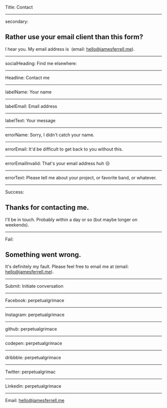Title: Contact

----

secondary:

## Rather use your email client than this form?

I hear you. My email address is  (email: hello@jamesferrell.me).

----

socialHeading: Find me elsewhere:

----

Headline: Contact me

----

labelName: Your name

----

labelEmail: Email address

----

labelText: Your message

----

errorName: Sorry, I didn't catch your name.

----

errorEmail: It'd be difficult to get back to you without this.

----

errorEmailInvalid: That's your email address huh 😒

----

errorText: Please tell me about your project, or favorite band, or whatever.

----

Success:

## Thanks for contacting me.

I'll be in touch. Probably within a day or so (but maybe longer on weekends).

----

Fail:

## Something went wrong.

It's definitely my fault. Please feel free to email me at (email: hello@jamesferrell.me).

----

Submit: Initiate conversation

----

Facebook: perpetualgrimace

----

Instagram: perpetualgrimace

----

github: perpetualgrimace

----

codepen: perpetualgrimace

----

dribbble: perpetualgrimace

----

Twitter: perpetualgrimac

----

Linkedin: perpetualgrimace

----

Email: hello@jamesferrell.me

